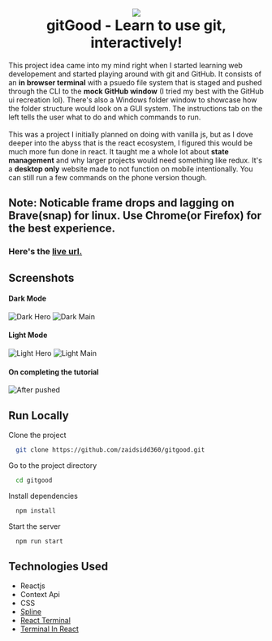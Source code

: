<h1 align="center"><img src="https://user-images.githubusercontent.com/87397035/183719869-1a6d85f3-6d06-4801-b095-384b5b9fd12e.png" /><br/>gitGood - Learn to use git, interactively!</h1>

<p>This project idea came into my mind right when I started learning web developement and started playing around with git and GitHub. It consists of an <strong>in browser terminal</strong> with a psuedo file system that is staged and pushed through the CLI to the <strong>mock GitHub window</strong> (I tried my best with the GitHub ui recreation lol). There's also a Windows folder window to showcase how the folder structure would look on a GUI system. The instructions tab on the left tells the user what to do and which commands to run.<br/><br/>This was a project I initially planned on doing with vanilla js, but as I dove deeper into the abyss that is the react ecosystem, I figured this would be much more fun done in react. It taught me a whole lot about <strong>state management</strong> and why larger projects would need something like redux. It's a <strong>desktop only</strong> website made to not function on mobile intentionally. You can still run a few commands on the phone version though.</p>
<h2>Note: Noticable frame drops and lagging on Brave(snap) for linux. Use Chrome(or Firefox) for the best experience.</h2>
<h3>Here's the <a href="https://zaidsidd360.github.io/gitgood/" target="_blank">live url.</a></h3>

## Screenshots

#### Dark Mode 
![Dark Hero](https://user-images.githubusercontent.com/87397035/186506485-80ba4ae6-110c-4c34-8605-dc256561e3f0.png)
![Dark Main](https://user-images.githubusercontent.com/87397035/186506489-ed5391f8-028c-4dc9-973b-74bcdf66a23f.png)
#### Light Mode
![Light Hero](https://user-images.githubusercontent.com/87397035/186506492-3bd83fd1-c699-40af-997f-73b4802da209.png)
![Light Main](https://user-images.githubusercontent.com/87397035/186506497-74f51742-7504-4e03-ba31-5f4afa35442b.png)
#### On completing the tutorial
![After pushed](https://user-images.githubusercontent.com/87397035/186506473-8e68e1b2-5e6b-4990-a83a-cca109910689.png)

## Run Locally

Clone the project

```bash
  git clone https://github.com/zaidsidd360/gitgood.git
```

Go to the project directory

```bash
  cd gitgood
```

Install dependencies

```bash
  npm install
```

Start the server

```bash
  npm run start
```

<h2>Technologies Used</h2>

<ul>
<li>Reactjs</li>
<li>Context Api</li>
<li>CSS</li>
<li><a href="https://github.com/splinetool" target="_blank">Spline</a></li>
<li><a href="https://github.com/bony2023/react-terminal#readme" target="_blank">React Terminal</a></li>
<li><a href="https://github.com/nitin42/terminal-in-react" target="_blank">Terminal In React</a></li>
</ul>

